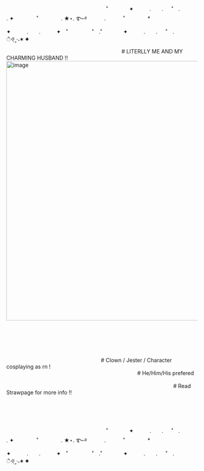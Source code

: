 
                             ˚　　　　✦　　　.　　. 　 ˚　.　　　　　 . ✦　　　 　˚　　　　 . ★⋆. ࿐࿔ 
　　　.   　　˚　　 　　*　　 　　✦　　　.　　.　　　✦　˚ 　　　　 ˚　.˚　　　　✦　　　.　　. 　 ˚　.　　　　 　　 　　　　        ੈ✧̣̇˳·˖✶   ✦　　


                                  # LITERLLY ME AND MY CHARMING HUSBAND !!
                             <img width="749" height="684" alt="image" src="https://github.com/user-attachments/assets/05fa7e82-825d-4ebc-8883-be5c56bd2b55" />

                                                                                                                                                                              

                            # Clown / Jester / Character cosplaying as rn !         
                                      # He/Him/His prefered                                                       
                                                 # Read Strawpage for more info !!
                                                                                                                      

                             ˚　　　　✦　　　.　　. 　 ˚　.　　　　　 . ✦　　　 　˚　　　　 . ★⋆. ࿐࿔ 
　　　.   　　˚　　 　　*　　 　　✦　　　.　　.　　　✦　˚ 　　　　 ˚　.˚　　　　✦　　　.　　. 　 ˚　.　　　　 　　 　　　　        ੈ✧̣̇˳·˖✶   ✦　　
